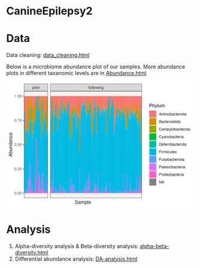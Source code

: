 # CanineEpilepsy2

# Data

Data cleaning: [data_cleaning.html](https://yixuan39.github.io/CanineEpilepsy2/code/data_cleaning.html) 

Below is a microbiome abundance plot of our samples. More abundance plots in different taxanomic levels are in  [Abundance.html](https://yixuan39.github.io/CanineEpilepsy2/code/Abundance.html) 

![](https://github.com/Yixuan39/CanineEpilepsy2/blob/main/figures/abundance_phylum.png)

# Analysis

1. Alpha-diversity analysis & Beta-diversity analysis:  [alpha-beta-diversity.html](https://yixuan39.github.io/CanineEpilepsy2/code/alpha-beta-diversity.html) 
2. Differential abundance analysis:  [DA-analysis.html](https://yixuan39.github.io/CanineEpilepsy2/code/DA-analysis.html) 
